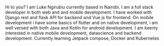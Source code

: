  Hi to you? I am Luke Ngirubiu currently based in Nairobi. I am a full stack developer in both web and and mobile development. I have worked with Django rest and flask API for backend and Vue js for frontend. On mobile development i have some basics of flutter and on native development, i am well versed with both Java and Kotlin for android development. I am keenly interested in native mobile development, datascience and backend development. Currently learning Jetpack compose, Docker and Kubernetes

